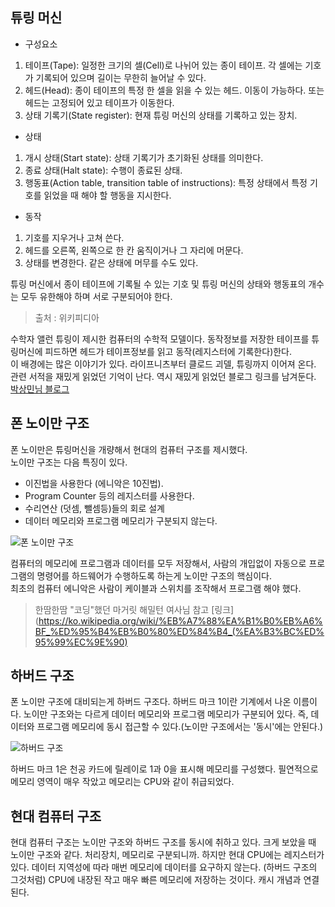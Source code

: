
## 튜링 머신
- 구성요소  
1. 테이프(Tape): 일정한 크기의 셀(Cell)로 나뉘어 있는 종이 테이프. 각 셀에는 기호가 기록되어 있으며 길이는 무한히 늘어날 수 있다.
1. 헤드(Head): 종이 테이프의 특정 한 셀을 읽을 수 있는 헤드. 이동이 가능하다. 또는 헤드는 고정되어 있고 테이프가 이동한다.
1. 상태 기록기(State register): 현재 튜링 머신의 상태를 기록하고 있는 장치.

- 상태  
1. 개시 상태(Start state): 상태 기록기가 초기화된 상태를 의미한다.
1. 종료 상태(Halt state): 수행이 종료된 상태.
1. 행동표(Action table, transition table of instructions): 특정 상태에서 특정 기호를 읽었을 때 해야 할 행동을 지시한다.

- 동작
1. 기호를 지우거나 고쳐 쓴다.
1. 헤드를 오른쪽, 왼쪽으로 한 칸 움직이거나 그 자리에 머문다.
1. 상태를 변경한다. 같은 상태에 머무를 수도 있다.

튜링 머신에서 종이 테이프에 기록될 수 있는 기호 및 튜링 머신의 상태와 행동표의 개수는 모두 유한해야 하며 서로 구분되어야 한다.
> 출처 : 위키피디아

수학자 앨런 튜링이 제시한 컴퓨터의 수학적 모델이다. 동작정보를 저장한 테이프를 튜링머신에 피드하면 헤드가 테이프정보를 읽고 동작(레지스터에 기록한다)한다.  
이 배경에는 많은 이야기가 있다. 라이프니츠부터 클로드 괴델, 튜링까지 이어져 온다. 관련 서적을 재밌게 읽었던 기억이 난다. 역시 재밌게 읽었던 블로그 링크를 남겨둔다. [박상민님 블로그](https://sangminpark.blog/category/%EC%BB%B4%ED%93%A8%ED%84%B0-%EC%97%AD%EC%82%AC/)


## 폰 노이만 구조

폰 노이만은 튜링머신을 개량해서 현대의 컴퓨터 구조를 제시했다.   
노이만 구조는 다음 특징이 있다.  
- 이진법을 사용한다 (에니악은 10진법).
- Program Counter 등의 레지스터를 사용한다.
- 수리연산 (덧셈, 뺄셈등)들의 회로 설계
- 데이터 메모리와 프로그램 메모리가 구분되지 않는다.

![폰 노이만 구조](https://ko.wikipedia.org/wiki/%ED%8F%B0_%EB%85%B8%EC%9D%B4%EB%A7%8C_%EA%B5%AC%EC%A1%B0#/media/File:Von_Neumann_architecture_kor.png)  

컴퓨터의 메모리에 프로그램과 데이터를 모두 저장해서, 사람의 개입없이 자동으로 프로그램의 명령어를 하드웨어가 수행하도록 하는게 노이만 구조의 핵심이다.  
최초의 컴퓨터 에니악은 사람이 케이블과 스위치를 조작해서 프로그램 해야 했다. 
> 한땀한땀 "코딩"했던 마거릿 해밀턴 여사님 참고 [링크](https://ko.wikipedia.org/wiki/%EB%A7%88%EA%B1%B0%EB%A6%BF_%ED%95%B4%EB%B0%80%ED%84%B4_(%EA%B3%BC%ED%95%99%EC%9E%90)

## 하버드 구조

폰 노이만 구조에 대비되는게 하버드 구조다. 하버드 마크 1이란 기계에서 나온 이름이다. 노이만 구조와는 다르게 데이터 메모리와 프로그램 메모리가 구분되어 있다. 즉, 데이터와 프로그램 메모리에 동시 접근할 수 있다.(노이만 구조에서는 '동시'에는 안된다.)

![하버드 구조](https://commons.wikimedia.org/wiki/File:Harvard_architecture.svg)

하버드 마크 1은 천공 카드에 릴레이로 1과 0을 표시해 메모리를 구성했다. 필연적으로 메모리 영역이 매우 작았고 메모리는 CPU와 같이 취급되었다.

## 현대 컴퓨터 구조
현대 컴퓨터 구조는 노이만 구조와 하버드 구조를 동시에 취하고 있다. 크게 보았을 때 노이만 구조와 같다. 처리장치, 메모리로 구분되니까. 하지만 현대 CPU에는 레지스터가 있다. 데이터 지역성에 따라 매번 메모리에 데이터를 요구하지 않는다. (하버드 구조의 그것처럼) CPU에 내장된 작고 매우 빠른 메모리에 저장하는 것이다. 캐시 개념과 연결된다.